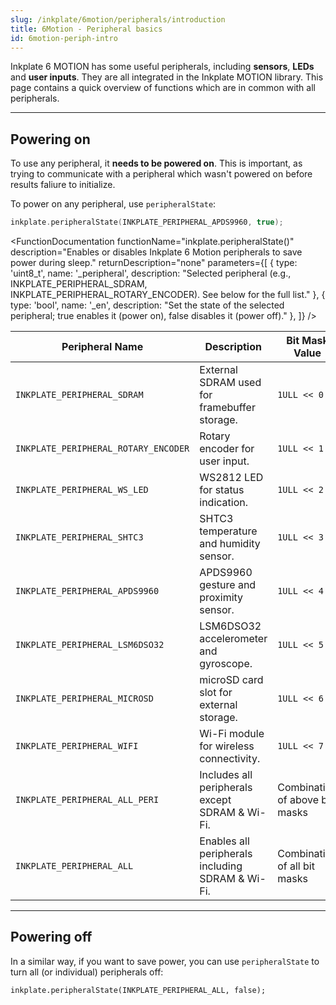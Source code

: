 ```yaml
---
slug: /inkplate/6motion/peripherals/introduction
title: 6Motion - Peripheral basics
id: 6motion-periph-intro
---
```



Inkplate 6 MOTION has some useful peripherals, including **sensors**, **LEDs** and **user inputs**. They are all integrated in the Inkplate MOTION library. This page contains a quick overview of functions which are in common with all peripherals.

---

## Powering on

<WarningBox>To use any peripheral, it **needs to be powered on**. This is important, as trying to communicate with a peripheral which wasn't powered on before results faliure to initialize.</WarningBox>

To power on any peripheral, use `peripheralState`:

```cpp
inkplate.peripheralState(INKPLATE_PERIPHERAL_APDS9960, true);
```

<FunctionDocumentation
  functionName="inkplate.peripheralState()"
  description="Enables or disables Inkplate 6 Motion peripherals to save power during sleep."
  returnDescription="none"
  parameters={[
    { type: 'uint8_t', name: '_peripheral', description: "Selected peripheral (e.g., INKPLATE_PERIPHERAL_SDRAM, INKPLATE_PERIPHERAL_ROTARY_ENCODER). See below for the full list." },
    { type: 'bool', name: '_en', description: "Set the state of the selected peripheral; true enables it (power on), false disables it (power off)." },
  ]}
/>

| Peripheral Name                      | Description                                      | Bit Mask Value |
|---------------------------------------|--------------------------------------------------|---------------|
| ``INKPLATE_PERIPHERAL_SDRAM``         | External SDRAM used for framebuffer storage.    | `1ULL << 0`   |
| ``INKPLATE_PERIPHERAL_ROTARY_ENCODER``| Rotary encoder for user input.                  | `1ULL << 1`   |
| ``INKPLATE_PERIPHERAL_WS_LED``        | WS2812 LED for status indication.               | `1ULL << 2`   |
| ``INKPLATE_PERIPHERAL_SHTC3``         | SHTC3 temperature and humidity sensor.          | `1ULL << 3`   |
| ``INKPLATE_PERIPHERAL_APDS9960``      | APDS9960 gesture and proximity sensor.         | `1ULL << 4`   |
| ``INKPLATE_PERIPHERAL_LSM6DSO32``     | LSM6DSO32 accelerometer and gyroscope.         | `1ULL << 5`   |
| ``INKPLATE_PERIPHERAL_MICROSD``       | microSD card slot for external storage.        | `1ULL << 6`   |
| ``INKPLATE_PERIPHERAL_WIFI``          | Wi-Fi module for wireless connectivity.        | `1ULL << 7`   |
| ``INKPLATE_PERIPHERAL_ALL_PERI``      | Includes all peripherals except SDRAM & Wi-Fi. | Combination of above bit masks |
| ``INKPLATE_PERIPHERAL_ALL``           | Enables all peripherals including SDRAM & Wi-Fi. | Combination of all bit masks |

---

## Powering off

In a similar way, if you want to save power, you can use `peripheralState` to turn all (or individual) peripherals off:

```
inkplate.peripheralState(INKPLATE_PERIPHERAL_ALL, false);
```